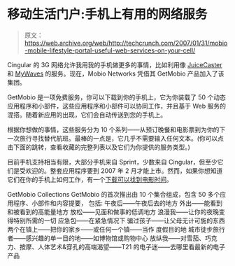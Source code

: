 # 移动生活门户:手机上有用的网络服务

> 原文：<https://web.archive.org/web/http://techcrunch.com/2007/01/31/mobio-mobile-lifestyle-portal-useful-web-services-on-your-cell/>

Cingular 的 3G 网络允许我用我的手机做更多的事情，比如利用像 [JuiceCaster](https://web.archive.org/web/20151222081438/http://www.juicecaster.com/) 和 [MyWaves](https://web.archive.org/web/20151222081438/http://www.mywaves.com/) 的服务。现在，Mobio Networks 凭借其 GetMobio 产品加入了该集团。

GetMobio 是一项免费服务，你可以下载到你的手机上，它为你装载了 50 个动态应用程序和小部件，这些应用程序和小部件可以协同工作，并且基于 Web 服务的混搭。随着新应用的出现，它们会自动传送到您的手机上。

根据你想做的事情，这些服务分为 10 个系列——从预订晚餐和电影票到为你的下一次旅行寻找替代航班。最棒的一点是，它几乎不需要输入任何文本。(你可以点击下面的跳转，查看收藏的完整列表以及它们为你提供的服务类型。)

目前手机支持相当有限，大部分手机来自 Sprint，少数来自 Cingular，但至少它们是受欢迎的。整套应用程序要到 2007 年 2 月才能上市。然而，如果你想知道它们在你的手机上如何工作，有一个[下载可以找到电影时间](https://web.archive.org/web/20151222081438/http://www.getmobio.com/landings/mobio/)。

GetMobio Collections
GetMobio 的首次推出由 10 个集合组成，包含 50 多个应用程序、小部件和内容提要， 包括:
午夜后——午夜后去的地方
外出——能看到和被看到的高能量地方
放松——见面和做事的低调地方
浪漫我——让你的夜晚变得特别所需的一切
应急包——在紧急情况下
骗过孩子——让父母无计可施的东西
两个在镇上——把你的家乡——或任何一个镇——当作 度假目的地
城市徒步旅行者——感兴趣的单一目的地——如博物馆或购物中心
放纵我——对雪茄、巧克力、按摩、人体艺术&穿孔的高端渴望——T21 的电子迷——去哪里看最新的电子产品